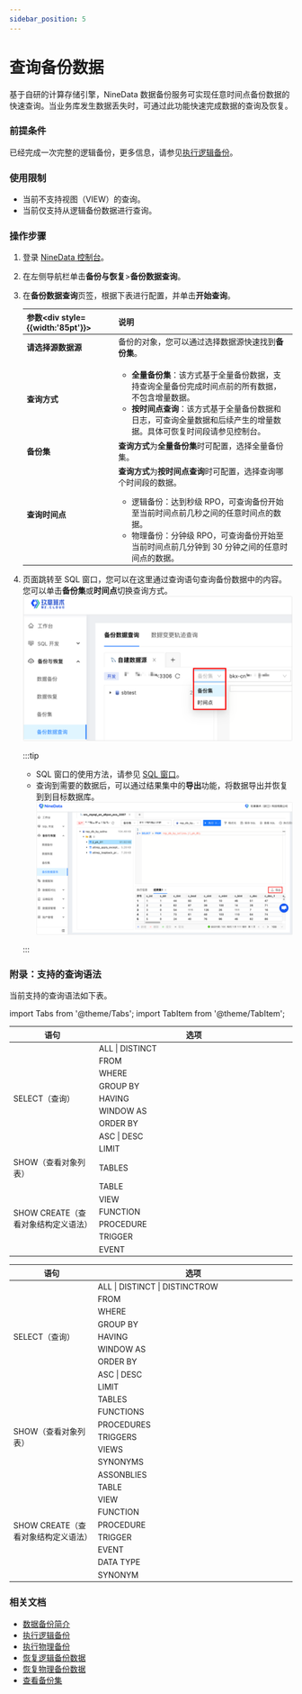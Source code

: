 ```yaml
---
sidebar_position: 5
---
```


# 查询备份数据

基于自研的计算存储引擎，NineData 数据备份服务可实现任意时间点备份数据的快速查询。当业务库发生数据丢失时，可通过此功能快速完成数据的查询及恢复。

### 前提条件

已经完成一次完整的逻辑备份，更多信息，请参见[执行逻辑备份](backup/logical_backup.md)。

### 使用限制

- 当前不支持视图（VIEW）的查询。
- 当前仅支持从逻辑备份数据进行查询。

### 操作步骤

1. 登录 [NineData 控制台](https://console.ninedata.cloud)。

2. 在左侧导航栏单击**备份与恢复**>**备份数据查询**。

3. 在**备份数据查询**页签，根据下表进行配置，并单击**开始查询**。

   | 参数<div style={{width:'85pt'}}></div> | 说明                                                         |
   | -------------------------------------- | ------------------------------------------------------------ |
   | **请选择源数据源**                     | 备份的对象，您可以通过选择数据源快速找到**备份集**。         |
   | **查询方式**                           | <ul><li>**全量备份集**：该方式基于全量备份数据，支持查询全量备份完成时间点前的所有数据，不包含增量数据。</li><li>**按时间点查询**：该方式基于全量备份数据和日志，可查询全量数据和后续产生的增量数据。具体可恢复时间段请参见控制台。</li></ul> |
   | **备份集**                             | **查询方式**为**全量备份集**时可配置，选择全量备份集。       |
   | **查询时间点**                         | **查询方式**为**按时间点查询**时可配置，选择查询哪个时间段的数据。<ul><li>逻辑备份：达到秒级 RPO，可查询备份开始至当前时间点前几秒之间的任意时间点的数据。</li><li>物理备份：分钟级 RPO，可查询备份开始至当前时间点前几分钟到 30 分钟之间的任意时间点的数据。</li></ul> |

4. 页面跳转至 SQL 窗口，您可以在这里通过查询语句查询备份数据中的内容。您可以单击**备份集**或**时间点**切换查询方式。![data_query](./image/data_query.png)

   :::tip
   
   - SQL 窗口的使用方法，请参见 [SQL 窗口](../sqldev/sql_console.md)。
   - 查询到需要的数据后，可以通过结果集中的**导出**功能，将数据导出并恢复到到目标数据库。![export](./image/export.png)
   
   :::

### 附录：支持的查询语法

当前支持的查询语法如下表。

import Tabs from '@theme/Tabs';
import TabItem from '@theme/TabItem';



<Tabs>
  <TabItem value="mysql" label="MySQL" default>

<table>
<thead>
  <tr>
    <th width='260pt'>语句</th>
    <th width='700pt'>选项</th>
  </tr>
</thead>
<tbody>
  <tr>
    <td rowspan="9">SELECT（查询）</td>
    <td>ALL | DISTINCT</td>
  </tr>
  <tr>
    <td>FROM</td>
  </tr>
  <tr>
    <td>WHERE</td>
  </tr>
  <tr>
    <td>GROUP BY</td>
  </tr>
  <tr>
    <td>HAVING</td>
  </tr>
  <tr>
    <td>WINDOW AS</td>
  </tr>
  <tr>
    <td>ORDER BY</td>
  </tr>
  <tr>
    <td>ASC | DESC</td>
  </tr>
  <tr>
    <td>LIMIT</td>
  </tr>
  <tr>
    <td>SHOW（查看对象列表）</td>
    <td>TABLES</td>
  </tr>
  <tr>
    <td rowspan="6">SHOW CREATE（查看对象结构定义语法）</td>
    <td>TABLE</td>
  </tr>
  <tr>
    <td>VIEW</td>
  </tr>
  <tr>
    <td>FUNCTION</td>
  </tr>
  <tr>
    <td>PROCEDURE</td>
  </tr>
  <tr>
    <td>TRIGGER</td>
  </tr>
  <tr>
    <td>EVENT</td>
  </tr>
</tbody>
</table>

  </TabItem>
  <TabItem value="mssql" label="SQL Server">

<table>
<thead>
  <tr>
    <th width='260pt'>语句</th>
    <th width='700pt'>选项</th>
  </tr>
</thead>
<tbody>
  <tr>
    <td rowspan="9">SELECT（查询）</td>
    <td>ALL | DISTINCT | DISTINCTROW</td>
  </tr>
  <tr>
    <td>FROM</td>
  </tr>
  <tr>
    <td>WHERE</td>
  </tr>
  <tr>
    <td>GROUP BY</td>
  </tr>
  <tr>
    <td>HAVING</td>
  </tr>
  <tr>
    <td>WINDOW AS</td>
  </tr>
  <tr>
    <td>ORDER BY</td>
  </tr>
  <tr>
    <td>ASC | DESC</td>
  </tr>
  <tr>
    <td>LIMIT</td>
  </tr>
  <tr>
    <td rowspan="7">SHOW（查看对象列表）</td>
    <td>TABLES</td>
  </tr>
  <tr>
    <td>FUNCTIONS</td>
  </tr>
  <tr>
    <td>PROCEDURES</td>
  </tr>
  <tr>
    <td>TRIGGERS</td>
  </tr>
  <tr>
    <td>VIEWS</td>
  </tr>
  <tr>
    <td>SYNONYMS</td>
  </tr>
  <tr>
    <td>ASSONBLIES</td>
  </tr>
  <tr>
    <td rowspan="8">SHOW CREATE（查看对象结构定义语法）</td>
    <td>TABLE</td>
  </tr>
  <tr>
    <td>VIEW</td>
  </tr>
  <tr>
    <td>FUNCTION</td>
  </tr>
  <tr>
    <td>PROCEDURE</td>
  </tr>
  <tr>
    <td>TRIGGER</td>
  </tr>
  <tr>
    <td>EVENT</td>
  </tr>
  <tr>
    <td>DATA TYPE</td>
  </tr>
  <tr>
    <td>SYNONYM</td>
  </tr>
</tbody>
</table>

  </TabItem>
</Tabs>





### 相关文档

- [数据备份简介](intro_back.md)
- [执行逻辑备份](backup/logical_backup.md)
- [执行物理备份](backup/physical_backup.md)
- [恢复逻辑备份数据](restore/restore_logical_backup.md)
- [恢复物理备份数据](restore/restore_physical_backup.md)
- [查看备份集](view_backup_sets.md)
